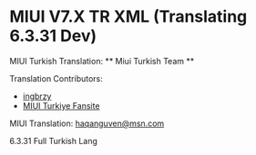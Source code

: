 MIUI V7.X TR XML
(Translating 6.3.31 Dev)
==============================

MIUI Turkish Translation: ** Miui Turkish Team **

Translation Contributors:
- [ingbrzy](http://xiaomi.eu)
- [ MIUI Turkiye Fansite](http://www.miuiturkiye.net)  

MIUI Translation: haqanguven@msn.com


6.3.31 Full Turkish Lang


